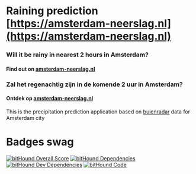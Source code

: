 # Raining prediction [https://amsterdam-neerslag.nl](https://amsterdam-neerslag.nl)
### Will it be rainy in nearest 2 hours in Amsterdam?
#### Find out on [amsterdam-neerslag.nl](https://amsterdam-neerslag.nl)
### Zal het regenachtig zijn in de komende 2 uur in Amsterdam?
#### Ontdek op [amsterdam-neerslag.nl](https://amsterdam-neerslag.nl)

This is the precipitation prediction application based on [buienradar](https://www.buienradar.nl/overbuienradar/gratis-weerdata) data for Amsterdam city

# Badges swag
[![bitHound Overall Score](https://www.bithound.io/github/my8bit/25.minu.tk/badges/score.svg)](https://www.bithound.io/github/my8bit/25.minu.tk)
[![bitHound Dependencies](https://www.bithound.io/github/my8bit/25.minu.tk/badges/dependencies.svg)](https://www.bithound.io/github/my8bit/25.minu.tk/master/dependencies/npm)
[![bitHound Dev Dependencies](https://www.bithound.io/github/my8bit/25.minu.tk/badges/devDependencies.svg)](https://www.bithound.io/github/my8bit/25.minu.tk/master/dependencies/npm)
[![bitHound Code](https://www.bithound.io/github/my8bit/25.minu.tk/badges/code.svg)](https://www.bithound.io/github/my8bit/25.minu.tk)
